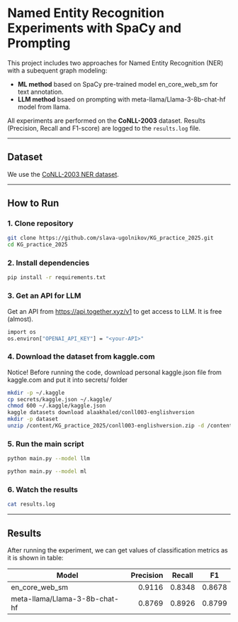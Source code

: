 # Named Entity Recognition Experiments with SpaCy and Prompting

This project includes two approaches for Named Entity Recognition (NER) with a subequent graph modeling:

* **ML method** based on SpaCy pre-trained model en_core_web_sm for text annotation.
* **LLM method** bsaed on prompting with meta-llama/Llama-3-8b-chat-hf model from llama.

All experiments are performed on the **CoNLL-2003** dataset. Results (Precision, Recall and F1-score) are logged to the `results.log` file.

---

## Dataset

We use the [CoNLL-2003 NER dataset](https://www.kaggle.com/datasets/alaakhaled/conll003-englishversion/data).

---

## How to Run

### 1. Clone repository

```bash
git clone https://github.com/slava-ugolnikov/KG_practice_2025.git
cd KG_practice_2025
```

### 2. Install dependencies

```bash
pip install -r requirements.txt
```

### 3. Get an API for LLM

Get an API from https://api.together.xyz/v1 to get access to LLM. It is free (almost).

```bash
import os
os.environ["OPENAI_API_KEY"] = "<your-API>"
```

### 4. Download the dataset from kaggle.com
Notice! Before running the code, download personal kaggle.json file from kaggle.com and put it into secrets/ folder

```bash
mkdir -p ~/.kaggle
cp secrets/kaggle.json ~/.kaggle/
chmod 600 ~/.kaggle/kaggle.json
kaggle datasets download alaakhaled/conll003-englishversion
mkdir -p dataset
unzip /content/KG_practice_2025/conll003-englishversion.zip -d /content/KG_practice_2025/dataset
```

### 5. Run the main script

```bash
python main.py --model llm
```
```bash
python main.py --model ml
```

### 6. Watch the results

```bash
cat results.log
```

--- 

## Results

After running the experiment, we can get values of classification metrics as it is shown in table:

| Model                        | Precision |   Recall  |    F1     |
|------------------------------|----------:|-----------|-----------|
|en_core_web_sm                |     0.9116|     0.8348|     0.8678|
|meta-llama/Llama-3-8b-chat-hf |     0.8769|     0.8926|     0.8799|


